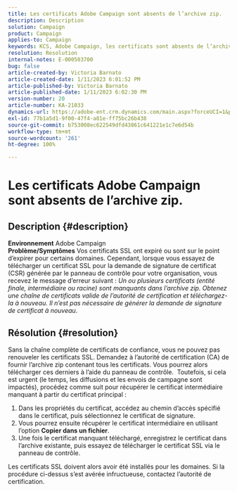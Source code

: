 ```yaml
---
title: Les certificats Adobe Campaign sont absents de l’archive zip.
description: Description
solution: Campaign
product: Campaign
applies-to: Campaign
keywords: KCS, Adobe Campaign, les certificats sont absents de l’archive zip, ssl, domaine, panneau de contrôle.
resolution: Resolution
internal-notes: E-000503700
bug: false
article-created-by: Victoria Barnato
article-created-date: 1/11/2023 6:01:52 PM
article-published-by: Victoria Barnato
article-published-date: 1/11/2023 6:02:30 PM
version-number: 20
article-number: KA-21033
dynamics-url: https://adobe-ent.crm.dynamics.com/main.aspx?forceUCI=1&pagetype=entityrecord&etn=knowledgearticle&id=53ef6e04-da91-ed11-aad1-6045bd006d92
exl-id: 77b1a5d1-9f00-47f4-a81e-ff75bc26b438
source-git-commit: b753008ec622549dfd43861c641221e1c7e6d54b
workflow-type: tm+mt
source-wordcount: '261'
ht-degree: 100%

---
```


# Les certificats Adobe Campaign sont absents de l’archive zip.

## Description {#description}

<b>Environnement</b>
Adobe Campaign
 <br><b>Problème/Symptômes</b>
Vos certificats SSL ont expiré ou sont sur le point d’expirer pour certains domaines. Cependant, lorsque vous essayez de télécharger un certificat SSL pour la demande de signature de certificat (CSR) générée par le panneau de contrôle pour votre organisation, vous recevez le message d’erreur suivant : *Un ou plusieurs certificats (entité finale, intermédiaire ou racine) sont manquants dans l’archive zip. Obtenez une chaîne de certificats valide de l’autorité de certification et téléchargez-la à nouveau. Il n’est pas nécessaire de générer la demande de signature de certificat à nouveau*.


## Résolution {#resolution}


Sans la chaîne complète de certificats de confiance, vous ne pouvez pas renouveler les certificats SSL. Demandez à l’autorité de certification (CA) de fournir l’archive zip contenant tous les certificats. Vous pourrez alors télécharger ces derniers à l’aide du panneau de contrôle.  Toutefois, si cela est urgent (le temps, les diffusions et les envois de campagne sont impactés), procédez comme suit pour récupérer le certificat intermédiaire manquant à partir du certificat principal :

1. Dans les propriétés du certificat, accédez au chemin d’accès spécifié dans le certificat, puis sélectionnez le certificat de signature.
2. Vous pourrez ensuite récupérer le certificat intermédiaire en utilisant l’option <b>Copier dans un fichier</b>.
3. Une fois le certificat manquant téléchargé, enregistrez le certificat dans l’archive existante, puis essayez de télécharger le certificat SSL via le panneau de contrôle.


Les certificats SSL doivent alors avoir été installés pour les domaines. Si la procédure ci-dessus s’est avérée infructueuse, contactez l’autorité de certification.
